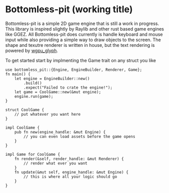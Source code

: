 # Bottomless-pit (working title)
Bottomless-pit is a simple 2D game engine that is still a work in progress.
This library is inspired slightly by Raylib and other rust based game engines like GGEZ.
All Bottomless-pit does currently is handle keyboard and mouse input while also providing
a simple way to draw objects to the screen. The shape and texutre renderer is written
in house, but the text rendering is powered by [wgpu_glyph](https://github.com/hecrj/wgpu_glyph).

To get started start by implmenting the Game trait on any struct you like
```rust,no_run
use bottomless_pit::{Engine, EngineBuilder, Renderer, Game};
fn main() {
    let engine = EngineBuilder::new()
        .build()
        .expect("Failed to crate the engine!");
    let game = CoolGame::new(&mut engine);
    engine.run(game);
}

struct CoolGame {
    // put whatever you want here
}

impl CoolGame {
    pub fn new(engine_handle: &mut Engine) {
        // you can even load assets before the game opens
    }
}

impl Game for CoolGame {
    fn render(&self, render_handle: &mut Renderer) {
        // render what ever you want
    }
    fn update(&mut self, engine_handle: &mut Engine) {
        // this is where all your logic should go
    }
}
```
